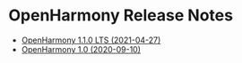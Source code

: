 # OpenHarmony Release Notes

-   [OpenHarmony 1.1.0 LTS \(2021-04-27\)](openharmony-1-1-0-lts.md)
-   [OpenHarmony 1.0 \(2020-09-10\)](OpenHarmony-1-0.md)

